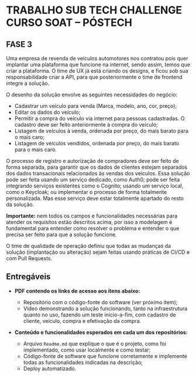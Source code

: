 # TRABALHO SUB TECH CHALLENGE CURSO SOAT – PÓSTECH

## FASE 3

Uma empresa de revenda de veículos automotores nos contratou pois quer implantar uma plataforma que funcione na internet, sendo assim, temos que criar a plataforma. O time de UX já está criando os designs, e ficou sob sua responsabilidade criar a API, para que posteriormente o time de frontend integre a solução.

O desenho da solução envolve as seguintes necessidades do negócio:

- Cadastrar um veículo para venda (Marca, modelo, ano, cor, preço);
- Editar os dados do veículo;
- Permitir a compra do veículo via internet para pessoas cadastradas. O cadastro deve ser feito anteriormente à compra do veículo;
- Listagem de veículos à venda, ordenada por preço, do mais barato para o mais caro;
- Listagem de veículos vendidos, ordenada por preço, do mais barato para o mais caro.

O processo de registro e autorização de compradores deve ser feito de forma separada, para garantir que os dados de clientes estejam separados dos dados transacionais relacionados às vendas dos veículos. Essa solução pode ser feita usando um serviço dedicado, como Auth0; pode ser feita integrando serviços existentes como o Cognito; usando um serviço local, como o Keycloak; ou implementar o processo de forma totalmente personalizada. Mas esse serviço deve estar totalmente apartado do resto da solução.

**Importante:** nem todos os campos e funcionalidades necessárias para atender os requisitos estão descritos acima, por isso a modelagem é fundamental para entender como resolver o problema e entender o que precisa ser feito para que a solução funcione.

O time de qualidade de operação definiu que todas as mudanças da solução (implantação ou alteração) sejam feitas usando práticas de CI/CD e com Pull Requests.

## Entregáveis

- **PDF contendo os links de acesso aos itens abaixo:**
    - Repositório com o código-fonte do software (ver próximo item);
    - Vídeo demonstrando a solução funcionando, tanto na infraestrutura quanto no uso, fazendo um teste início-a-fim, com cadastro de cliente, veículo, compra e efetivação da compra.

- **Conteúdo e funcionalidades esperados em cada um dos repositórios:**
    - Arquivo `Readme.md` que explique o que é o projeto, como foi implementado, como usar localmente e como testar;
    - Código-fonte de software que funcione corretamente e implemente todas as funcionalidades indicadas na descrição;
    - Deploy automatizado.